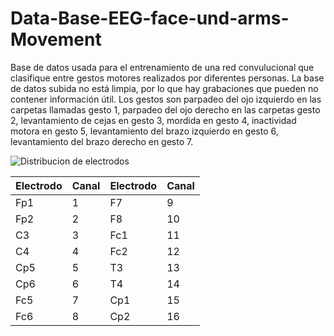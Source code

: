 # Data-Base-EEG-face-und-arms-Movement
Base de datos usada para el entrenamiento de una red convulucional 
que clasifique entre gestos motores realizados por diferentes personas. 
La base de datos subida no está limpia, por lo que hay grabaciones que 
pueden no contener información útil. Los gestos son parpadeo del ojo 
izquierdo en las carpetas llamadas gesto 1, parpadeo del ojo derecho en las carpetas gesto 2, levantamiento de cejas en gesto 3, mordida en gesto 4, 
inactividad motora en gesto 5, levantamiento del brazo izquierdo en gesto 6, levantamiento del 
brazo derecho en gesto 7.

![Distribucion de electrodos](/home/ivan/decargas/Sugerido_Me.jpg)

|Electrodo|Canal|Electrodo|Canal|
|---------|-----|---------|-----|
|Fp1|1|F7|9|
|Fp2|2|F8|10|
|C3|3|Fc1|11|
|C4|4|Fc2|12|
|Cp5|5|T3|13|
|Cp6|6|T4|14|
|Fc5|7|Cp1|15|
|Fc6|8|Cp2|16|
